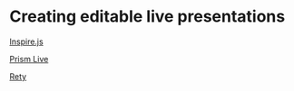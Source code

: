 # Creating editable live presentations

[Inspire.js](https://github.com/LeaVerou/inspire.js)

[Prism Live](https://live.prismjs.com/)

[Rety](https://rety.verou.me/)

